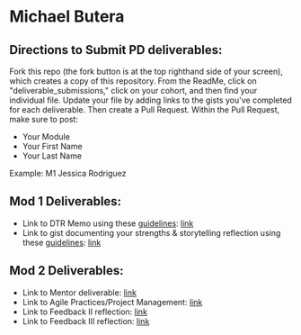 # Michael Butera

## Directions to Submit PD deliverables:
Fork this repo (the fork button is at the top righthand side of your screen), which creates a copy of this repository. From the ReadMe, click on "deliverable_submissions," click on your cohort, and then find your individual file. Update your file by adding links to the gists you've completed for each deliverable. Then create a Pull Request. Within the Pull Request, make sure to post:

* Your Module
* Your First Name
* Your Last Name

Example: M1 Jessica Rodriguez

## Mod 1 Deliverables:
* Link to DTR Memo using these [guidelines](https://github.com/turingschool/career-development-curriculum/blob/master/module_one/dtr_guidelines_memo.md): [link](https://gist.github.com/Boots2291/632225d7ee568ea9bc6fa44bd6794fed)
* Link to gist documenting your strengths & storytelling reflection using these [guidelines](https://github.com/turingschool/career-development-curriculum/blob/master/module_one/strengths_storytelling_reflection.md): [link](https://gist.github.com/Boots2291/c68b458a304bad91ef245ba7b06fdf13)

## Mod 2 Deliverables:
* Link to Mentor deliverable: [link](https://gist.github.com/Boots2291/be628b49776a96706084b781f3d97602)
* Link to Agile Practices/Project Management: [link](https://gist.github.com/Boots2291/4c11e7f7b0294c8dddbae574ba343ab0)
* Link to Feedback II reflection: [link](https://gist.github.com/Boots2291/a29cbbb89f0a5b9839334f9a0cbc0205)
* Link to Feedback III reflection: [link](https://gist.github.com/Boots2291/def633d4388ec0e82c8f9f17db27d700)
